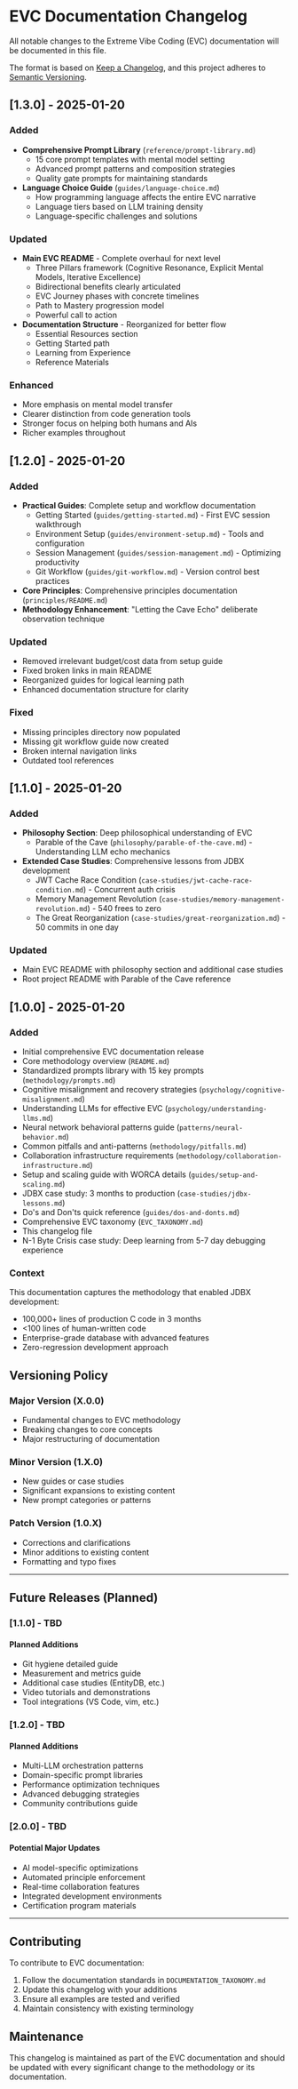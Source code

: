 # EVC Documentation Changelog

All notable changes to the Extreme Vibe Coding (EVC) documentation will be documented in this file.

The format is based on [Keep a Changelog](https://keepachangelog.com/en/1.0.0/),
and this project adheres to [Semantic Versioning](https://semver.org/spec/v2.0.0.html).

## [1.3.0] - 2025-01-20

### Added
- **Comprehensive Prompt Library** (`reference/prompt-library.md`)
  - 15 core prompt templates with mental model setting
  - Advanced prompt patterns and composition strategies
  - Quality gate prompts for maintaining standards
- **Language Choice Guide** (`guides/language-choice.md`)
  - How programming language affects the entire EVC narrative
  - Language tiers based on LLM training density
  - Language-specific challenges and solutions

### Updated
- **Main EVC README** - Complete overhaul for next level
  - Three Pillars framework (Cognitive Resonance, Explicit Mental Models, Iterative Excellence)
  - Bidirectional benefits clearly articulated
  - EVC Journey phases with concrete timelines
  - Path to Mastery progression model
  - Powerful call to action
- **Documentation Structure** - Reorganized for better flow
  - Essential Resources section
  - Getting Started path
  - Learning from Experience
  - Reference Materials

### Enhanced
- More emphasis on mental model transfer
- Clearer distinction from code generation tools
- Stronger focus on helping both humans and AIs
- Richer examples throughout

## [1.2.0] - 2025-01-20

### Added
- **Practical Guides**: Complete setup and workflow documentation
  - Getting Started (`guides/getting-started.md`) - First EVC session walkthrough
  - Environment Setup (`guides/environment-setup.md`) - Tools and configuration
  - Session Management (`guides/session-management.md`) - Optimizing productivity
  - Git Workflow (`guides/git-workflow.md`) - Version control best practices
- **Core Principles**: Comprehensive principles documentation (`principles/README.md`)
- **Methodology Enhancement**: "Letting the Cave Echo" deliberate observation technique

### Updated
- Removed irrelevant budget/cost data from setup guide
- Fixed broken links in main README
- Reorganized guides for logical learning path
- Enhanced documentation structure for clarity

### Fixed
- Missing principles directory now populated
- Missing git workflow guide now created
- Broken internal navigation links
- Outdated tool references

## [1.1.0] - 2025-01-20

### Added
- **Philosophy Section**: Deep philosophical understanding of EVC
  - Parable of the Cave (`philosophy/parable-of-the-cave.md`) - Understanding LLM echo mechanics
- **Extended Case Studies**: Comprehensive lessons from JDBX development
  - JWT Cache Race Condition (`case-studies/jwt-cache-race-condition.md`) - Concurrent auth crisis
  - Memory Management Revolution (`case-studies/memory-management-revolution.md`) - 540 frees to zero
  - The Great Reorganization (`case-studies/great-reorganization.md`) - 50 commits in one day

### Updated
- Main EVC README with philosophy section and additional case studies
- Root project README with Parable of the Cave reference

## [1.0.0] - 2025-01-20

### Added
- Initial comprehensive EVC documentation release
- Core methodology overview (`README.md`)
- Standardized prompts library with 15 key prompts (`methodology/prompts.md`)
- Cognitive misalignment and recovery strategies (`psychology/cognitive-misalignment.md`)
- Understanding LLMs for effective EVC (`psychology/understanding-llms.md`)
- Neural network behavioral patterns guide (`patterns/neural-behavior.md`)
- Common pitfalls and anti-patterns (`methodology/pitfalls.md`)
- Collaboration infrastructure requirements (`methodology/collaboration-infrastructure.md`)
- Setup and scaling guide with WORCA details (`guides/setup-and-scaling.md`)
- JDBX case study: 3 months to production (`case-studies/jdbx-lessons.md`)
- Do's and Don'ts quick reference (`guides/dos-and-donts.md`)
- Comprehensive EVC taxonomy (`EVC_TAXONOMY.md`)
- This changelog file
- N-1 Byte Crisis case study: Deep learning from 5-7 day debugging experience

### Context
This documentation captures the methodology that enabled JDBX development:
- 100,000+ lines of production C code in 3 months
- <100 lines of human-written code
- Enterprise-grade database with advanced features
- Zero-regression development approach

## Versioning Policy

### Major Version (X.0.0)
- Fundamental changes to EVC methodology
- Breaking changes to core concepts
- Major restructuring of documentation

### Minor Version (1.X.0)
- New guides or case studies
- Significant expansions to existing content
- New prompt categories or patterns

### Patch Version (1.0.X)
- Corrections and clarifications
- Minor additions to existing content
- Formatting and typo fixes

---

## Future Releases (Planned)

### [1.1.0] - TBD
#### Planned Additions
- Git hygiene detailed guide
- Measurement and metrics guide
- Additional case studies (EntityDB, etc.)
- Video tutorials and demonstrations
- Tool integrations (VS Code, vim, etc.)

### [1.2.0] - TBD
#### Planned Additions
- Multi-LLM orchestration patterns
- Domain-specific prompt libraries
- Performance optimization techniques
- Advanced debugging strategies
- Community contributions guide

### [2.0.0] - TBD
#### Potential Major Updates
- AI model-specific optimizations
- Automated principle enforcement
- Real-time collaboration features
- Integrated development environments
- Certification program materials

---

## Contributing

To contribute to EVC documentation:
1. Follow the documentation standards in `DOCUMENTATION_TAXONOMY.md`
2. Update this changelog with your additions
3. Ensure all examples are tested and verified
4. Maintain consistency with existing terminology

## Maintenance

This changelog is maintained as part of the EVC documentation and should be updated with every significant change to the methodology or its documentation.